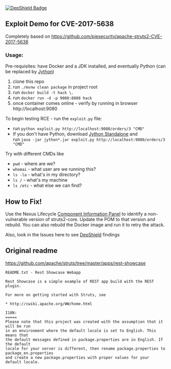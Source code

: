[![DepShield Badge](https://depshield.sonatype.org/badges/sonatype-nexus-community/struts2-rce/depshield.svg)](https://depshield.github.io)

## Exploit Demo for CVE-2017-5638

Completely based on https://github.com/piesecurity/apache-struts2-CVE-2017-5638

### Usage:
Pre-requisites: have Docker and a JDK installed, and eventually Python (can be replaced by [Jython](https://www.jython.org/))

1. clone this repo
1. run `./mvnw clean package` in project root
1. run `docker build -t hack \.`
1. run `docker run -d -p 9080:8080 hack`
1. once container comes online - verify by running in browser http://localhost:9080

To begin testing RCE - run the `exploit.py` file:
* run `python exploit.py http://localhost:9080/orders/3 "CMD"`
* If you don't have Python, download [Jython Standalone](https://www.jython.org/downloads.html) and\
  run `java -jar jython*.jar exploit.py http://localhost:9080/orders/3 "CMD"`

Try with different CMDs like
* `pwd` - where are we?
* `whomai` - what user are we running this?
* `ls -la` - what's in my directory?
* `ls /` - what's my machine
* `ls /etc` - what else we can find?

## How to Fix!
Use the Nexus Lifecycle [Component Information Panel](https://help.sonatype.com/iqserver/reporting/application-composition-report/resolving-security-issues) to identify a non-vulnerable version of struts2-core. 
Update the POM to that version and rebuild. You can also rebuild the Docker image and run it to retry the attack.

Also, look in the Issues here to see [DepShield](https://www.sonatype.com/depshield) findings


## Original readme

https://github.com/apache/struts/tree/master/apps/rest-showcase

```
README.txt - Rest Showcase Webapp

Rest Showcase is a simple example of REST app build with the REST plugin.

For more on getting started with Struts, see 

* http://cwiki.apache.org/WW/home.html

I18N:
=====
Please note that this project was created with the assumption that it will be run
in an environment where the default locale is set to English. This means that
the default messages defined in package.properties are in English. If the default
locale for your server is different, then rename package.properties to package_en.properties
and create a new package.properties with proper values for your default locale.
```
